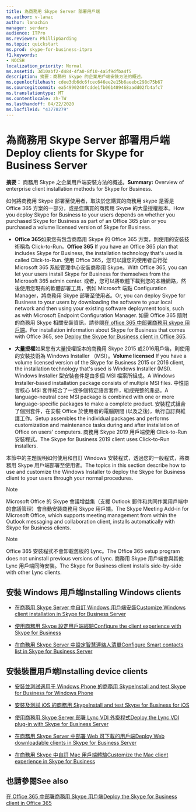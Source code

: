 ```yaml
---
title: 為商務用 Skype Server 部署用戶端
ms.author: v-lanac
author: lanachin
manager: serdars
audience: ITPro
ms.reviewer: PhillipGarding
ms.topic: quickstart
ms.prod: skype-for-business-itpro
f1.keywords:
- NOCSH
localization_priority: Normal
ms.assetid: 3d10abf2-d484-4fa0-8f10-4a5f9dfba4f5
description: 摘要：商務用 Skype 的企業用戶端安裝方法的概述。
ms.openlocfilehash: cdee3db6dc6fcec646ee2e15b6aeebc298d75b67
ms.sourcegitcommit: ea54990240fcdde1fb061489468aadd02fb4afc7
ms.translationtype: MT
ms.contentlocale: zh-TW
ms.lasthandoff: 04/22/2020
ms.locfileid: "43778279"
---
```

# <a name="deploy-clients-for-skype-for-business-server"></a><span data-ttu-id="906b3-103">為商務用 Skype Server 部署用戶端</span><span class="sxs-lookup"><span data-stu-id="906b3-103">Deploy clients for Skype for Business Server</span></span>
 
<span data-ttu-id="906b3-104">**摘要：** 商務用 Skype 之企業用戶端安裝方法的概述。</span><span class="sxs-lookup"><span data-stu-id="906b3-104">**Summary:** Overview of enterprise client installation methods for Skype for Business.</span></span>
  
<span data-ttu-id="906b3-105">如何將商務用 Skype 部署至使用者，取決於您購買的商務用 skype 是否是 Office 365 方案的一部分，或是您購買的商務用 Skype 的大量授權版本。</span><span class="sxs-lookup"><span data-stu-id="906b3-105">How you deploy Skype for Business to your users depends on whether you purchased Skype for Business as part of an Office 365 plan or you purchased a volume licensed version of Skype for Business.</span></span> 
  
- <span data-ttu-id="906b3-106">**Office 365**如果您有包含商務用 Skype 的 Office 365 方案，則使用的安裝技術稱為 Click-to-Run。</span><span class="sxs-lookup"><span data-stu-id="906b3-106">**Office 365** If you have an Office 365 plan that includes Skype for Business, the installation technology that's used is called Click-to-Run.</span></span> <span data-ttu-id="906b3-107">使用 Office 365，您可以讓您的使用者自行從 Microsoft 365 系統管理中心安裝商務用 Skype。</span><span class="sxs-lookup"><span data-stu-id="906b3-107">With Office 365, you can let your users install Skype for Business for themselves from the Microsoft 365 admin center.</span></span> <span data-ttu-id="906b3-108">或者，您可以將軟體下載到您的本機網路，然後使用您現有的軟體部署工具，例如 Microsoft 端點 Configuration Manager，將商務用 Skype 部署至使用者。</span><span class="sxs-lookup"><span data-stu-id="906b3-108">Or, you can deploy Skype for Business to your users by downloading the software to your local network and then using your existing software deployment tools, such as with Microsoft Endpoint Configuration Manager.</span></span> <span data-ttu-id="906b3-109">如需 Office 365 隨附的商務用 Skype 相關安裝資訊，請參閱[在 office 365 中部署商務用 skype 用戶端](https://support.office.com/article/8c563b81-22c9-4024-9efe-9fe28c7bbc96)。</span><span class="sxs-lookup"><span data-stu-id="906b3-109">For installation information about Skype for Business that comes with Office 365, see [Deploy the Skype for Business client in Office 365](https://support.office.com/article/8c563b81-22c9-4024-9efe-9fe28c7bbc96).</span></span>
    
- <span data-ttu-id="906b3-110">**大量授權**如果您有大量授權版本的商務用 Skype 2015 或2016用戶端，則使用的安裝技術為 Windows Installer （MSI）。</span><span class="sxs-lookup"><span data-stu-id="906b3-110">**Volume licensed** If you have a volume licensed version of the Skype for Business 2015 or 2016 client, the installation technology that's used is Windows Installer (MSI).</span></span> <span data-ttu-id="906b3-111">Windows Installer 型安裝套件是由多個 MSI 檔案所組成。</span><span class="sxs-lookup"><span data-stu-id="906b3-111">A Windows Installer-based installation package consists of multiple MSI files.</span></span> <span data-ttu-id="906b3-112">中性語言核心 MSI 套件結合了一或多個特定語言套件，組成完整的產品。</span><span class="sxs-lookup"><span data-stu-id="906b3-112">A language-neutral core MSI package is combined with one or more language-specific packages to make a complete product.</span></span> <span data-ttu-id="906b3-113">安裝程式組合了個別套件，在安裝 Office 於使用者的電腦期間 (以及之後)，執行自訂與維護工作。</span><span class="sxs-lookup"><span data-stu-id="906b3-113">Setup assembles the individual packages and performs customization and maintenance tasks during and after installation of Office on users' computers.</span></span> <span data-ttu-id="906b3-114">商務用 Skype 2019 用戶端使用 Click-to-Run 安裝程式。</span><span class="sxs-lookup"><span data-stu-id="906b3-114">The Skype for Business 2019 client uses Click-to-Run installers.</span></span>
    
<span data-ttu-id="906b3-115">本節中的主題說明如何使用和自訂 Windows 安裝程式，透過您的一般程式，將商務用 Skype 用戶端部署至使用者。</span><span class="sxs-lookup"><span data-stu-id="906b3-115">The topics in this section describe how to use and customize the Windows Installer to deploy the Skype for Business client to your users through your normal procedures.</span></span>
  
> [!NOTE]
> <span data-ttu-id="906b3-116">Microsoft Office 的 Skype 會議增益集（支援 Outlook 郵件和共同作業用戶端中的會議管理）會自動安裝商務用 Skype 用戶端。</span><span class="sxs-lookup"><span data-stu-id="906b3-116">The Skype Meeting Add-in for Microsoft Office, which supports meeting management from within the Outlook messaging and collaboration client, installs automatically with Skype for Business clients.</span></span> 
  
> [!NOTE]
> <span data-ttu-id="906b3-117">Office 365 安裝程式不會卸載舊版的 Lync。</span><span class="sxs-lookup"><span data-stu-id="906b3-117">The Office 365 setup program does not uninstall previous versions of Lync.</span></span> <span data-ttu-id="906b3-118">商務用 Skype 用戶端會與其他 Lync 用戶端同時安裝。</span><span class="sxs-lookup"><span data-stu-id="906b3-118">The Skype for Business client installs side-by-side with other Lync clients.</span></span> 
  
## <a name="installing-windows-clients"></a><span data-ttu-id="906b3-119">安裝 Windows 用戶端</span><span class="sxs-lookup"><span data-stu-id="906b3-119">Installing Windows clients</span></span>

- [<span data-ttu-id="906b3-120">在商務用 Skype Server 中自訂 Windows 用戶端安裝</span><span class="sxs-lookup"><span data-stu-id="906b3-120">Customize Windows client installation in Skype for Business Server</span></span>](customize-windows-client-installation.md)
    
- [<span data-ttu-id="906b3-121">使用商務用 Skype 設定用戶端經驗</span><span class="sxs-lookup"><span data-stu-id="906b3-121">Configure the client experience with Skype for Business</span></span>](configure-the-client-experience.md)
    
- [<span data-ttu-id="906b3-122">在商務用 Skype Server 中設定智慧連絡人清單</span><span class="sxs-lookup"><span data-stu-id="906b3-122">Configure Smart contacts list in Skype for Business Server</span></span>](configure-smart-contacts-list.md)
    
## <a name="installing-device-clients"></a><span data-ttu-id="906b3-123">安裝裝置用戶端</span><span class="sxs-lookup"><span data-stu-id="906b3-123">Installing device clients</span></span>

- [<span data-ttu-id="906b3-124">安裝並測試適用于 Windows Phone 的商務用 Skype</span><span class="sxs-lookup"><span data-stu-id="906b3-124">Install and test Skype for Business for Windows Phone</span></span>](windows-phone.md)
    
- [<span data-ttu-id="906b3-125">安裝及測試 iOS 的商務用 Skype</span><span class="sxs-lookup"><span data-stu-id="906b3-125">Install and test Skype for Business for iOS</span></span>](ios.md)
    
    
- [<span data-ttu-id="906b3-126">使用商務用 Skype Server 部署 Lync VDI 外掛程式</span><span class="sxs-lookup"><span data-stu-id="906b3-126">Deploy the Lync VDI plug-in with Skype for Business Server</span></span>](deploy-the-lync-vdi-plug-in.md)
    
- [<span data-ttu-id="906b3-127">在商務用 Skype Server 中部署 Web 可下載的用戶端</span><span class="sxs-lookup"><span data-stu-id="906b3-127">Deploy Web downloadable clients in Skype for Business Server</span></span>](deploy-web-downloadable-clients.md)
    
- [<span data-ttu-id="906b3-128">在商務用 Skype 中自訂 Mac 用戶端體驗</span><span class="sxs-lookup"><span data-stu-id="906b3-128">Customize the Mac client experience in Skype for Business</span></span>](customize-the-mac-client-experience.md)
    
## <a name="see-also"></a><span data-ttu-id="906b3-129">也請參閱</span><span class="sxs-lookup"><span data-stu-id="906b3-129">See also</span></span>

[<span data-ttu-id="906b3-130">在 Office 365 中部署商務用 Skype 用戶端</span><span class="sxs-lookup"><span data-stu-id="906b3-130">Deploy the Skype for Business client in Office 365</span></span>](../../../SfbOnline/set-up-skype-for-business-online/deploy-the-skype-for-business-client-in-office-365.md)
